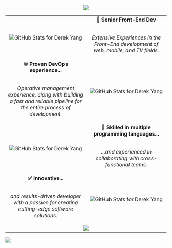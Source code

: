 <p align="center">
  <img src="https://readme-typing-svg.herokuapp.com?color=68b486&size=28&duration=6000&vCenter=true&width=600&height=80&lines=Derek+Yang%2C+a+high-skilled+developer." />
</p>

<table>
  <tbody>
    <tr>
      <td width="50%" valign="middle" align="center">
        <img src="https://github-readme-stats.vercel.app/api?username=baymax88&show_icons=true&hide_border=true&include_all_commits=true&count_private=true&theme=merko" alt="GitHub Stats for Derek Yang" />
      </td>
      <td width="50%" valign="middle" align="center">
        <b>🎨 Senior Front-End Dev</b>
        <br />
        <br />
        <p>
          <em>Extensive Experiences in the Front-End development of web, mobile, and TV fields.</em>
        </p>
      </td>
    </tr>
    <tr>
      <td width="50%" valign="middle" align="center">
        <b>♾️ Proven DevOps experience...</b>
        <br />
        <br />
        <p>
        <em>Operative management experience, along with building a fast and reliable pipeline for the entire process of development.</em>
        </p>
      </td>
      <td width="50%" valign="middle" align="center">
        <img src="https://github-readme-streak-stats.herokuapp.com/?user=baymax88&theme=merko&hide_border=true" alt="GitHub Stats for Derek Yang" />
      </td>
    </tr>
    <tr>
      <td width="50%" valign="middle" align="center">
        <img align="center" src="https://github-readme-stats.vercel.app/api/top-langs?username=baymax88&include_all_commits=true&count_private=true&show_icons=true&locale=cn&layout=compact&theme=merko&hide_border=true" alt="GitHub Stats for Derek Yang" />
      </td>
      <td width="50%" valign="middle" align="center">
        <b>🥷 Skilled in multiple programming languages...</b>
        <br />
        <br />
        <p>
          <em>...and experienced in collaborating with cross-functional teams.</em>
        </p>
      </td>
    </tr>
    <tr>
      <td width="50%" valign="middle" align="center">
        <b>✅ Innovative...</b>
        <br />
        <br />
        <p>
          <em> and results-driven developer with a passion for creating cutting-edge software solutions.</em>
        </p>
      </td>
      <td width="50%" valign="middle" align="center">
        <img align="center" src="https://github-readme-stats.vercel.app/api?username=baymax88&include_all_commits=true&count_private=true&show_icons=true&locale=cn&layout=compact&theme=merko&hide_border=true" alt="GitHub Stats for Derek Yang" />
      </td>
    </tr>
    <tr>
      <td colspan="2" valign="middle" align="center">
        <img src="https://github-readme-activity-graph.cyclic.app/graph?username=baymax88&color=aad101&point=aad101&bg_color=0a0f0b&line=68b486&hide_border=true" />
      </td>
    </tr>
  </tbody>
</table>

![](https://komarev.com/ghpvc/?username=baymax88&color=green)
